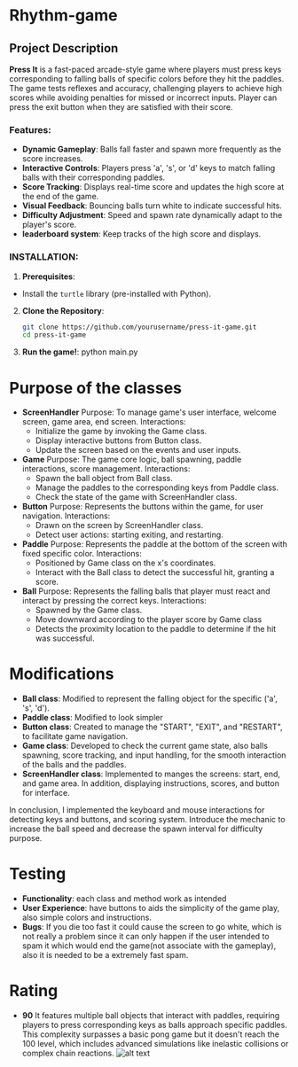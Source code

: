 # Rhythm-game

## Project Description
**Press It** is a fast-paced arcade-style game where players must press keys corresponding to falling balls of specific colors before they hit the paddles. The game tests reflexes and accuracy, challenging players to achieve high scores while avoiding penalties for missed or incorrect inputs. Player can press the exit button when they are satisfied with their score.

### Features:
- **Dynamic Gameplay**: Balls fall faster and spawn more frequently as the score increases.
- **Interactive Controls**: Players press 'a', 's', or 'd' keys to match falling balls with their corresponding paddles.
- **Score Tracking**: Displays real-time score and updates the high score at the end of the game.
- **Visual Feedback**: Bouncing balls turn white to indicate successful hits.
- **Difficulty Adjustment**: Speed and spawn rate dynamically adapt to the player's score.
- **leaderboard system**: Keep tracks of the high score and displays.

### INSTALLATION:
1. **Prerequisites**:
- Install the `turtle` library (pre-installed with Python).
2. **Clone the Repository**:
   ```bash
   git clone https://github.com/yourusername/press-it-game.git
   cd press-it-game
3. **Run the game!**:
    python main.py


# Purpose of the classes
- **ScreenHandler**
    Purpose: To manage game's user interface, welcome screen, game area, end screen.
    Interactions: 
    - Initialize the game by invoking the Game class.
    - Display interactive buttons from Button class.
    - Update the screen based on the events and user inputs.
- **Game**
    Purpose: The game core logic, ball spawning, paddle interactions, score management.
    Interactions: 
    - Spawn the ball object from Ball class.
    - Manage the paddles to the corresponding keys from Paddle class.
    - Check the state of the game with ScreenHandler class.
- **Button**
    Purpose: Represents the buttons within the game, for user navigation.
    Interactions: 
    - Drawn on the screen by ScreenHandler class.
    - Detect user actions: starting exiting, and restarting.
- **Paddle**
    Purpose: Represents the paddle at the bottom of the screen with fixed specific color.
    Interactions: 
    - Positioned by Game class on the x's coordinates.
    - Interact with the Ball class to detect the successful hit, granting a score.
- **Ball**
    Purpose: Represents the falling balls that player must react and interact by pressing the correct keys.
    Interactions: 
    - Spawned by the Game class.
    - Move downward according to the player score by Game class
    - Detects the proximity location to the paddle to determine if the hit was successful.
# Modifications
- **Ball class**:
Modified to represent the falling object for the specific 
('a', 's', 'd').
- **Paddle class**:
Modified to look simpler
- **Button class**:
Created to manage the "START", "EXIT", and "RESTART", to facilitate game navigation.
- **Game class**:
Developed to check the current game state, also balls spawning, score tracking, and input handling, for the smooth interaction of the balls and the paddles.
- **ScreenHandler class**:
Implemented to manges the screens: start, end, and game area. In addition, displaying instructions, scores, and button for interface.

In conclusion, I implemented the keyboard and mouse interactions for detecting keys and buttons, and scoring system. Introduce the mechanic to increase the ball speed and decrease the spawn interval for difficulty purpose.

# Testing
- **Functionality**: each class and method work as intended
- **User Experience**: have buttons to aids the simplicity of the game play, also simple colors and instructions.
- **Bugs**: If you die too fast it could cause the screen to go white, which is not really a problem since it can only happen if the user intended to spam it which would end the game(not associate with the gameplay), also it is needed to be a extremely fast spam.

# Rating
- **90**
It features multiple ball objects that interact with paddles, requiring players to press corresponding keys as balls approach specific paddles. This complexity surpasses a basic pong game but it doesn't reach the 100 level, which includes advanced simulations like inelastic collisions or complex chain reactions.
![alt text](image.png)